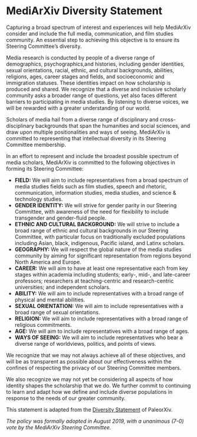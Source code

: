 # MediArXiv Diversity Statement

Capturing a broad spectrum of interest and experiences will help MediArXiv consider and include the full media, communication, and film studies community. An essential step to achieving this objective is to ensure its Steering Committee’s diversity.

Media research is conducted by people of a diverse range of demographics, psychographics,and  histories, including gender identities, sexual orientations, racial, ethnic, and cultural backgrounds, abilities, religions, ages, career stages and fields, and socioeconomic and immigration statuses. These identities impact on how scholarship is produced and shared. We recognize that a diverse and inclusive scholarly community asks a broader range of questions, yet also faces different barriers to participating in media studies. By listening to diverse voices, we will be rewarded with a greater understanding of our world.

Scholars of media hail from a diverse range of disciplinary and cross-disciplinary backgrounds that span the humanities and social sciences, and draw upon multiple positionalities and ways of seeing. MediArXiv is committed to representing that intellectual diversity in its Steering Committee membership.

In an effort to represent and include the broadest possible spectrum of media scholars, MediArXiv is committed to the following objectives in forming its Steering Committee:

* **FIELD:** We will aim to include representatives from a broad spectrum of media studies fields such as film studies, speech and rhetoric, communication, information studies, media studies, and science & technology studies. 
* **GENDER IDENTITY:** We will strive for gender parity in our Steering Committee, with awareness of the need for flexibility to include transgender and gender-fluid people.
* **ETHNIC AND CULTURAL BACKGROUND:** We will strive to include a broad range of ethnic and cultural backgrounds in our Steering Committee, with particular focus on traditionally excluded populations including Asian, black, indigenous, Pacific island, and Latinx scholars.
* **GEOGRAPHY:** We will respect the global nature of the media studies community by aiming for significant representation from regions beyond North America and Europe.
* **CAREER:** We will aim to have at least one representative each from key stages within academia including students; early-, mid-, and late-career professors; researchers at teaching-centric and research-centric universities; and independent scholars.
* **ABILITY:** We will aim to include representatives with a broad range of physical and mental abilities.
* **SEXUAL ORIENTATION:** We will aim to include representatives with a broad range of sexual orientations.
* **RELIGION:** We will aim to include representatives with a broad range of religious commitments.
* **AGE:** We will aim to include representatives with a broad range of ages.
* **WAYS OF SEEING:** We will aim to include representatives who bear a diverse range of worldviews, politics, and points of views.

We recognize that we may not always achieve all of these objectives, and will be as transparent as possible about our effectiveness within the confines of respecting the privacy of our Steering Committee members.

We also recognize we may not yet be considering all aspects of how identity shapes the scholarship that we do. We further commit to continuing to learn and adapt how we define and include diverse populations in response to the needs of our greater community.

This statement is adapted from the [Diversity Statement](https://github.com/paleorXiv/resources/blob/master/Diversity%20statement.pdf) of PaleorXiv.
 
*The policy was formally adopted in August 2019, with a unanimous (7-0) vote by the MediArXiv Steering Committee.*